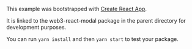 This example was bootstrapped with [Create React App](https://github.com/facebook/create-react-app).

It is linked to the web3-react-modal package in the parent directory for development purposes.

You can run `yarn install` and then `yarn start` to test your package.
